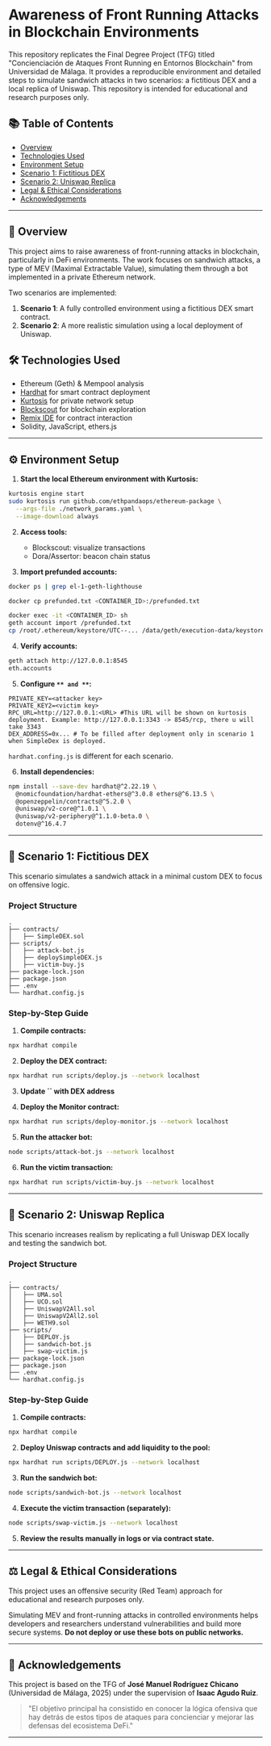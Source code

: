 # Awareness of Front Running Attacks in Blockchain Environments

This repository replicates the Final Degree Project (TFG) titled "Concienciación de Ataques Front Running en Entornos Blockchain" from Universidad de Málaga. It provides a reproducible environment and detailed steps to simulate sandwich attacks in two scenarios: a fictitious DEX and a local replica of Uniswap. This repository is intended for educational and research purposes only.

## 📚 Table of Contents

- [Overview](#-overview)
- [Technologies Used](#-technologies-used)
- [Environment Setup](#-environment-setup)
- [Scenario 1: Fictitious DEX](#-scenario-1-fictitious-dex)
- [Scenario 2: Uniswap Replica](#-scenario-2-uniswap-replica)
- [Legal & Ethical Considerations](#-legal--ethical-considerations)
- [Acknowledgements](#-acknowledgements)

---

## 📌 Overview

This project aims to raise awareness of front-running attacks in blockchain, particularly in DeFi environments. The work focuses on sandwich attacks, a type of MEV (Maximal Extractable Value), simulating them through a bot implemented in a private Ethereum network.

Two scenarios are implemented:

1. **Scenario 1**: A fully controlled environment using a fictitious DEX smart contract.
2. **Scenario 2**: A more realistic simulation using a local deployment of Uniswap.

## 🛠️ Technologies Used

- Ethereum (Geth) & Mempool analysis
- [Hardhat](https://hardhat.org/) for smart contract deployment
- [Kurtosis](https://docs.kurtosis.com/) for private network setup
- [Blockscout](https://blockscout.com/) for blockchain exploration
- [Remix IDE](https://remix.ethereum.org/) for contract interaction
- Solidity, JavaScript, ethers.js

---

## ⚙️ Environment Setup

1. **Start the local Ethereum environment with Kurtosis:**

```bash
kurtosis engine start
sudo kurtosis run github.com/ethpandaops/ethereum-package \
  --args-file ./network_params.yaml \
  --image-download always
```

2. **Access tools:**

   - Blockscout: visualize transactions
   - Dora/Assertor: beacon chain status

3. **Import prefunded accounts:**

```bash
docker ps | grep el-1-geth-lighthouse

docker cp prefunded.txt <CONTAINER_ID>:/prefunded.txt

docker exec -it <CONTAINER_ID> sh
geth account import /prefunded.txt
cp /root/.ethereum/keystore/UTC--... /data/geth/execution-data/keystore
```

4. **Verify accounts:**

```bash
geth attach http://127.0.0.1:8545
eth.accounts
```

5. **Configure **``** and **``**:**

```env
PRIVATE_KEY=<attacker key>
PRIVATE_KEY2=<victim key>
RPC_URL=http://127.0.0.1:<URL> #This URL will be shown on kurtosis deployment. Example: http://127.0.0.1:3343 -> 8545/rcp, there u will take 3343
DEX_ADDRESS=0x... # To be filled after deployment only in scenario 1 when SimpleDex is deployed.
```

`hardhat.confing.js` is different for each scenario.

6. **Install dependencies:**

```bash
npm install --save-dev hardhat@^2.22.19 \
  @nomicfoundation/hardhat-ethers@^3.0.8 ethers@^6.13.5 \
  @openzeppelin/contracts@^5.2.0 \
  @uniswap/v2-core@^1.0.1 \
  @uniswap/v2-periphery@^1.1.0-beta.0 \
  dotenv@^16.4.7
```
---

## 🧪 Scenario 1: Fictitious DEX

This scenario simulates a sandwich attack in a minimal custom DEX to focus on offensive logic.

### Project Structure

```
.
├── contracts/
│   ├── SimpleDEX.sol
├── scripts/
│   ├── attack-bot.js
│   ├── deploySimpleDEX.js
│   ├── victim-buy.js
├── package-lock.json
├── package.json
├── .env
└── hardhat.config.js
```

### Step-by-Step Guide

1. **Compile contracts:**

```bash
npx hardhat compile
```

2. **Deploy the DEX contract:**

```bash
npx hardhat run scripts/deploy.js --network localhost
```

3. **Update **``** with DEX address**

4. **Deploy the Monitor contract:**

```bash
npx hardhat run scripts/deploy-monitor.js --network localhost
```

5. **Run the attacker bot:**

```bash
node scripts/attack-bot.js --network localhost
```

6. **Run the victim transaction:**

```bash
npx hardhat run scripts/victim-buy.js --network localhost
```

---

## 🧪 Scenario 2: Uniswap Replica

This scenario increases realism by replicating a full Uniswap DEX locally and testing the sandwich bot.

### Project Structure

```
.
├── contracts/
│   ├── UMA.sol
│   ├── UCO.sol
│   ├── UniswapV2All.sol
│   ├── UniswapV2All2.sol
│   ├── WETH9.sol
├── scripts/
│   ├── DEPLOY.js
│   ├── sandwich-bot.js
│   ├── swap-victim.js
├── package-lock.json
├── package.json
├── .env
└── hardhat.config.js
```

### Step-by-Step Guide

1. **Compile contracts:**

```bash
npx hardhat compile
```

2. **Deploy Uniswap contracts and add liquidity to the pool:**

```bash
npx hardhat run scripts/DEPLOY.js --network localhost
```

3. **Run the sandwich bot:**

```bash
node scripts/sandwich-bot.js --network localhost
```

4. **Execute the victim transaction (separately):**

```bash
node scripts/swap-victim.js --network localhost
```

5. **Review the results manually in logs or via contract state.**

---

## ⚖️ Legal & Ethical Considerations

This project uses an offensive security (Red Team) approach for educational and research purposes only.

Simulating MEV and front-running attacks in controlled environments helps developers and researchers understand vulnerabilities and build more secure systems. **Do not deploy or use these bots on public networks.**

---

## 🙏 Acknowledgements

This project is based on the TFG of **José Manuel Rodríguez Chicano** (Universidad de Málaga, 2025) under the supervision of **Isaac Agudo Ruiz**.

> "El objetivo principal ha consistido en conocer la lógica ofensiva que hay detrás de estos tipos de ataques para concienciar y mejorar las defensas del ecosistema DeFi."

---


